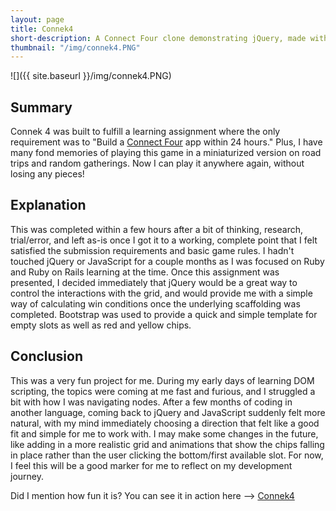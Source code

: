 ```yaml
---
layout: page
title: Connek4
short-description: A Connect Four clone demonstrating jQuery, made within a couple of hours for an assignment given without detailed requirements.
thumbnail: "/img/connek4.PNG"
---
```


![]({{ site.baseurl }}/img/connek4.PNG)

## Summary

Connek 4 was built to fulfill a learning assignment where the only requirement was to "Build a [Connect Four](https://en.wikipedia.org/wiki/Connect_Four) app within 24 hours." Plus, I have many fond memories of playing this game in a miniaturized version on road trips and random gatherings. Now I can play it anywhere again, without losing any pieces!

## Explanation

This was completed within a few hours after a bit of thinking, research, trial/error, and left as-is once I got it to a working, complete point that I felt satisfied the submission requirements and basic game rules. I hadn't touched jQuery or JavaScript for a couple months as I was focused on Ruby and Ruby on Rails learning at the time. Once this assignment was presented, I decided immediately that jQuery would be a great way to control the interactions with the grid, and would provide me with a simple way of calculating win conditions once the underlying scaffolding was completed. Bootstrap was used to provide a quick and simple template for empty slots as well as red and yellow chips.

## Conclusion

This was a very fun project for me. During my early days of learning DOM scripting, the topics were coming at me fast and furious, and I struggled a bit with how I was navigating nodes. After a few months of coding in another language, coming back to jQuery and JavaScript suddenly felt more natural, with my mind immediately choosing a direction that felt like a good fit and simple for me to work with. I may make some changes in the future, like adding in a more realistic grid and animations that show the chips falling in place rather than the user clicking the bottom/first available slot. For now, I feel this will be a good marker for me to reflect on my development journey.

Did I mention how fun it is? You can see it in action here --> [Connek4](/connek4.html)